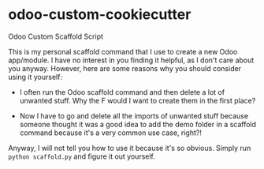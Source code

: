 # odoo-custom-cookiecutter
Odoo Custom Scaffold Script

This is my personal scaffold command that I use to create a new Odoo app/module. I have no interest in you finding it helpful, as I don't care about you anyway. However, here are some reasons why you should consider using it yourself:

- I often run the Odoo scaffold command and then delete a lot of unwanted stuff. Why the F would I want to create them in the first place?

- Now I have to go and delete all the imports of unwanted stuff because someone thought it was a good idea to add the demo folder in a scaffold command because it's a very common use case, right?!

Anyway, I will not tell you how to use it because it's so obvious. Simply run `python scaffold.py` and figure it out yourself.
